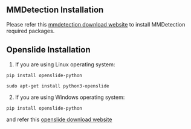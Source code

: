 ## MMDetection Installation
Please refer this [mmdetection download website](https://mmdetection.readthedocs.io/en/latest/get_started.html) to install MMDetection required packages.

## Openslide Installation
1. If you are using Linux operating system:
~~~
pip install openslide-python
~~~
~~~
sudo apt-get install python3-openslide
~~~
2. If you are using Windows operating system:
~~~
pip install openslide-python
~~~
and refer this [openslide download website](https://openslide.org/download/)
